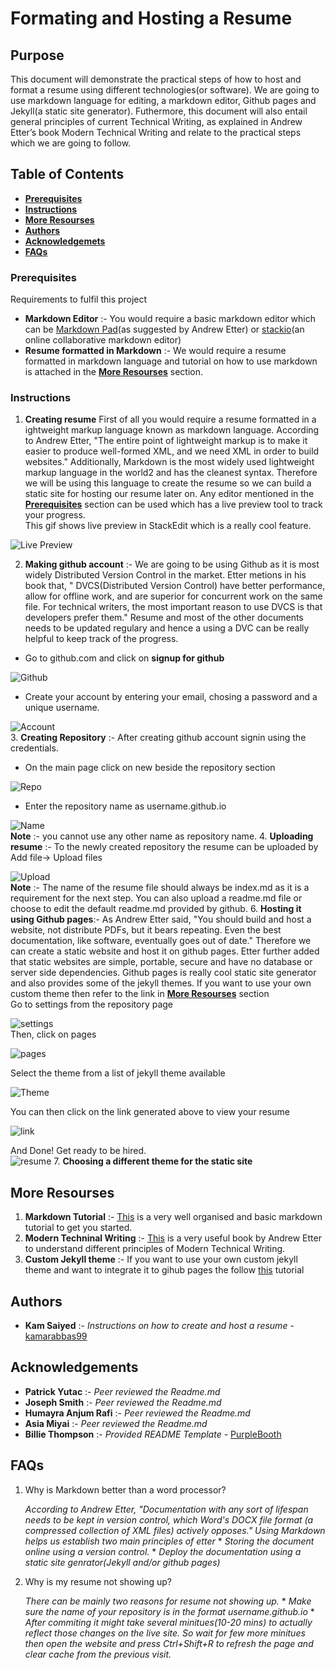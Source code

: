 
# Formating and Hosting a Resume

## Purpose
This document will demonstrate the practical steps of how to host and format a resume using different technologies(or software). We are going to use markdown language for editing, a markdown editor, Github pages and Jekyll(a static site generator). Futhermore, this document will also entail general principles of current Technical Writing, as
explained in Andrew Etter’s book Modern Technical Writing and relate to the practical steps which we are going to follow.

## Table of Contents
 * [**Prerequisites**](https://github.com/kamarabbas99/kamarabbas99.github.io/blob/main/README.md#prerequisites)
 * [**Instructions**](https://github.com/kamarabbas99/kamarabbas99.github.io/blob/main/README.md#instructions)
 * [**More Resourses**](https://github.com/kamarabbas99/kamarabbas99.github.io/blob/main/README.md#more-resourses)
 * [**Authors**](https://github.com/kamarabbas99/kamarabbas99.github.io/blob/main/README.md#authors)
 *  [**Acknowledgemets**](https://github.com/kamarabbas99/kamarabbas99.github.io/blob/main/README.md#acknowledgements)
 * [**FAQs**](https://github.com/kamarabbas99/kamarabbas99.github.io/blob/main/README.md#faqs)

### Prerequisites

Requirements to fulfil this project
* **Markdown Editor** :- You would require a basic markdown editor which can be [Markdown Pad](http://www.markdownpad.com/)(as suggested by Andrew Etter) or [stackio](https://stackedit.io/)(an online collaborative markdown editor)
* **Resume formatted in Markdown** :- We would require a resume formatted in markdown language and tutorial on how to use markdown is attached in the [**More Resourses**](https://github.com/kamarabbas99/kamarabbas99.github.io/blob/main/README.md#more-resourses) section.

### Instructions
1. **Creating resume**
First of all you would require a resume formatted in a ightweight markup language known as markdown language. According to Andrew Etter, "The entire point of lightweight markup is to make it easier to produce well-formed XML, and we need XML in order to build websites." Additionally, Markdown is the most widely used lightweight markup language in the world2 and has the cleanest syntax. Therefore we will be using this language to create the resume so we can build a static site for hosting our resume later on. Any editor mentioned in the [**Prerequisites**](https://github.com/kamarabbas99/kamarabbas99.github.io/blob/main/README.md#prerequisites) section can be used which has a live preview tool to track your progress.
</br>This gif shows live preview in StackEdit which is a really cool feature.</br>


![Live Preview](https://github.com/kamarabbas99/kamarabbas99.github.io/blob/main/media/assig1.gif)

2. **Making github account** :- We are going to be using Github as it is most widely Distributed Version Control in the market. Etter metions in his book that, " DVCS(Distributed Version Control) have better performance, allow for offline work, and are superior for concurrent work on the same file. For technical writers, the most important reason to use DVCS is that developers prefer them." Resume and most of the other documents needs to be updated regulary and hence a using a DVC can be really helpful to keep track of the progress.</br>
  *  Go to github.com and click on **signup for github**</br>
 
 ![Github](https://github.com/kamarabbas99/kamarabbas99.github.io/blob/main/media/Screenshot%202021-11-02%20175305.png)
</br>
  * Create your account by entering your email, chosing a password and a unique username.</br>


  
  ![Account](https://github.com/kamarabbas99/kamarabbas99.github.io/blob/main/media/Screenshot%202021-11-02%20175740.png)
  </br>
3. **Creating Repository** :- After creating github account signin using the credentials.</br>  
   * On the main page click on new beside the repository section
    </br>
    
    
   ![Repo](https://github.com/kamarabbas99/kamarabbas99.github.io/blob/main/media/Screenshot%202021-11-02%20180053.png)
   </br>
   * Enter the repository name as username.github.io
    </br>


   ![Name](https://github.com/kamarabbas99/kamarabbas99.github.io/blob/main/media/assig2.gif)
  </br>   **Note** :- you cannot use any other name as repository name.
4. **Uploading resume** :- To the newly created repository the resume can be uploaded by Add file-> Upload files</br>


![Upload](https://github.com/kamarabbas99/kamarabbas99.github.io/blob/main/media/assig3.gif)
</br>
   **Note** :- The name of the resume file should always be index.md as it is a requirement for the next step.
You can also upload a readme.md file or choose to edit the default readme.md provided by github.
6. **Hosting it using Github pages**:- As Andrew Etter said, "You should build and host a website, not distribute PDFs, but it bears repeating. Even the best documentation, like software, eventually goes out of date." Therefore we can create a static website and host it on github pages. Etter further added that static websites are simple, portable, secure and have no database or server side dependencies. Github pages is really cool static site generator and also provides some of the jekyll themes. If you want to use your own custom theme then refer to the link in  [**More Resourses**](https://github.com/kamarabbas99/kamarabbas99.github.io/blob/main/README.md#more-resourses) section</br>
  Go to settings from the repository page</br>
  
  
  ![settings](https://github.com/kamarabbas99/kamarabbas99.github.io/blob/main/media/S4.png)
  </br>
  Then, click on pages </br>
  
  
   ![pages](https://github.com/kamarabbas99/kamarabbas99.github.io/blob/main/media/S5.png)
</br>


   Select the theme from a list of jekyll theme available</br>
   
   
   ![Theme](https://github.com/kamarabbas99/kamarabbas99.github.io/blob/main/media/assig4.gif)
</br>
   
   You can then click on the link generated above to view your resume</br>
   
   
   ![link](https://github.com/kamarabbas99/kamarabbas99.github.io/blob/main/media/Screenshot%202021-11-02%20195121.png)
   </br>
   
   
   And Done! Get ready to be hired.</br>
   ![resume](https://github.com/kamarabbas99/kamarabbas99.github.io/blob/main/media/assig5.gif)
7. **Choosing a different theme for the static site** 

## More Resourses

1. **Markdown Tutorial** :- [This](https://www.markdowntutorial.com/) is a very well organised and basic markdown tutorial to get you started.
2. **Modern Techninal Writing** :- [This](https://www.amazon.ca/Modern-Technical-Writing-Introduction-Documentation-ebook/dp/B01A2QL9SS) is a very useful book by Andrew Etter to understand different principles of Modern Technical Writing.
3. **Custom Jekyll theme** :-  If you want to use your own custom jekyll theme and want to integrate it to gihub pages the follow [this](https://docs.github.com/en/pages/setting-up-a-github-pages-site-with-jekyll/adding-a-theme-to-your-github-pages-site-using-jekyll) tutorial

## Authors

- **Kam Saiyed** :- *Instructions on how to create and host a resume* -
    [kamarabbas99](https://github.com/kamarabbas99)
    
## Acknowledgements
 - **Patrick Yutac** :- *Peer reviewed the Readme.md* 
- **Joseph Smith** :- *Peer reviewed the Readme.md* 
 - **Humayra Anjum Rafi** :- *Peer reviewed the Readme.md* 
 - **Asia Miyai** :- *Peer reviewed the Readme.md* 
 - **Billie Thompson** :- *Provided README Template* - [PurpleBooth](https://github.com/PurpleBooth)

## FAQs

1. Why is Markdown better than a word
processor?</br>  

	 _According to Andrew Etter, "Documentation with any sort of lifespan needs to be kept in version control, which Word's DOCX file format (a compressed collection of XML files) actively opposes." Using Markdown helps us establish two main principles of etter_
	    * _Storing the document online using a version control._
	    *  _Deploy the documentation using a static site genrator(Jekyll and/or github pages)_

2. Why is my resume not showing up?</br>  

	_There can be mainly two reasons for resume not showing up._
	   * _Make sure the name of your repository is in the format username.github.io_ 
	    * _After commiting it might take several minitues(10-20 mins) to actually reflect those changes on the live site. So wait for few more minitues then open the website and press Ctrl+Shift+R to refresh the page and clear cache from the previous visit._

